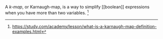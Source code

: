 A *k-map*, or Karnaugh-map, is a way to simplify [[boolean]] expressions when you have more than two variables. [^1]

[^1]: https://study.com/academy/lesson/what-is-a-karnaugh-map-definition-examples.html
